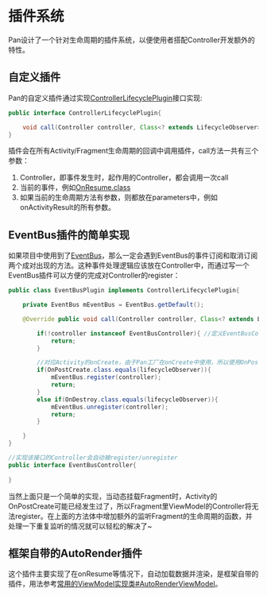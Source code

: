 # 插件系统

Pan设计了一个针对生命周期的插件系统，以便使用者搭配Controller开发额外的特性。

## 自定义插件

Pan的自定义插件通过实现[ControllerLifecyclePlugin](javadoc/cn/campusapp/pan/lifecycle/ControllerLifecyclePlugin.html)接口实现:

```Java
public interface ControllerLifecyclePlugin{

	void call(Controller controller, Class<? extends LifecycleObserver> lifecycleObserver, Object... parameters);
}
```
插件会在所有Activity/Fragment生命周期的回调中调用插件，call方法一共有三个参数：

1. Controller，即事件发生时，起作用的Controller，都会调用一次call
2. 当前的事件，例如[OnResume.class](javadoc/cn/campusapp/pan/lifecycle/OnResume.html)
3. 如果当前的生命周期方法有参数，则都放在parameters中，例如onActivityResult的所有参数。

## EventBus插件的简单实现

如果项目中使用到了[EventBus](http://greenrobot.org/eventbus/)，那么一定会遇到EventBus的事件订阅和取消订阅两个成对出现的方法。这种事件处理逻辑应该放在Controller中，而通过写一个EventBus插件可以方便的完成对Controller的register：

```Java
public class EventBusPlugin implements ControllerLifecyclePlugin{

	private EventBus mEventBus = EventBus.getDefault();

	@Override public void call(Controller controller, Class<? extends LifecycleObserver> lifecycleObserver, Object... parameters){

		if(!controller instanceof EventBusController){ //定义EventBusController接口，避免无关的register
			return;
		}

		//对应Activity的onCreate，由于Pan工厂在onCreate中使用，所以使用OnPostCreate替代OnCreate
		if(OnPostCreate.class.equals(lifecycleObserver)){
			mEventBus.register(controller);
			return;
		}
		else if(OnDestroy.class.equals(lifecycleObserver)){
			mEventBus.unregister(controller);
			return;
		}

	}
}

//实现该接口的Controller会自动被register/unregister
public interface EventBusController{
	
}
```

当然上面只是一个简单的实现，当动态挂载Fragment时，Activity的OnPostCreate可能已经发生过了，所以Fragment里ViewModel的Controller将无法register。在上面的方法体中增加额外的监听Fragment的生命周期的函数，并处理一下重复监听的情况就可以轻松的解决了~

## 框架自带的AutoRender插件

这个插件主要实现了在onResume等情况下，自动加载数据并渲染，是框架自带的插件，用法参考[常用的ViewModel实现类#AutoRenderViewModel](常用的ViewModel实现类/#autorenderviewmodel)。
